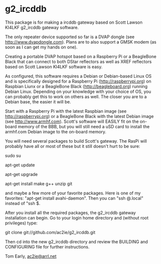 g2_ircddb
=========

This package is for making a ircddb gateway based on Scott Lawson KI4LKF g2_ircddb gateway software.

The only repeater device supported so far is a DVAP dongle (see http://www.dvapdongle.com). Plans are to also support a GMSK modem (as soon as I can get my hands on one).

Creating a portable DVAP hotspot based on a Raspberry Pi or a BeagleBone Black that can connect to both DStar reflectors as well as XREF reflectors based on Scott Lawson KI4LKF software is easy.

As configured, this software requires a Debian or Debian-based Linux OS and is specifically designed for a Raspberry Pi (http://raspberrypi.org) on Raspbian Liunx or a BeagleBone Black (http://beagleboard.org) running Debian Linux. Depending on your knowledge with your choice of OS, you can probably get this to work on others as well. The closer you are to a Debian base, the easier it will be.

Start with a Raspberry Pi with the latest Raspbian image (see http://raspberrypi.org) or a BeagleBone Black with the latest Debian image (see http://www.armhf.com). Scott's software will EASILY fit on the on-board memory of the BBB, but you will still need a uSD card to install the armhf.com Debian image to the on-board memory.

You will need several packages to build Scott's gateway. The RasPi will probably have all or most of these but it still doesn't hurt to be sure:

sudo su

apt-get update

apt-get upgrade

apt-get install make g++ unzip git

and maybe a few more of your favorite packages. Here is one of my favorites: "apt-get install avahi-daemon". Then you can "ssh <user>@<hostname>.local" instead of "ssh <user>$<ip address>.

After you install all the required packages, the g2_ircddb gateway installation can begin. Go to your login home directory and (without root privileges) type:

git clone git://github.com/ac2ie/g2_ircddb.git

Then cd into the new g2_ircddb directory and review the BUILDING and CONFIGURING file for further instructions.

Tom Early, ac2ie@arrl.net

